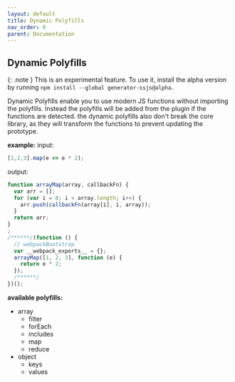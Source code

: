 ```yaml
---
layout: default
title: Dynamic Polyfills
nav_order: 9
parent: Documentation
---
```


## Dynamic Polyfills

{: .note }
This is an experimental feature. To use it, install the alpha version by running `npm install --global generator-ssjs@alpha`.

Dynamic Polyfills enable you to use modern JS functions without importing the polyfills. Instead the polyfills will be added from the plugin if the functions are detected. the dynamic polyfills also don't break the core library, as they will transform the functions to prevent updating the prototype. 

**example:**
input:
```javascript
[1,2,3].map(e => e * 2);
```

output:
```javascript
function arrayMap(array, callbackFn) {
  var arr = [];
  for (var i = 0; i < array.length; i++) {
    arr.push(callbackFn(array[i], i, array));
  }
  return arr;
}
;
/******/(function () {
  // webpackBootstrap
  var __webpack_exports__ = {};
  arrayMap([1, 2, 3], function (e) {
    return e * 2;
  });
  /******/
})();
```

**available polyfills:**
* array
    * filter
    * forEach
    * includes
    * map
    * reduce
* object
    * keys
    * values


